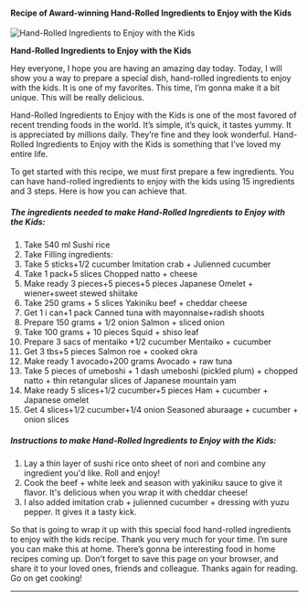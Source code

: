             

#### Recipe of Award-winning Hand-Rolled Ingredients to Enjoy with the Kids

![Hand-Rolled Ingredients to Enjoy with the Kids](https://img-global.cpcdn.com/recipes/5994300727885824/751x532cq70/hand-rolled-ingredients-to-enjoy-with-the-kids-recipe-main-photo.jpg)

**Hand-Rolled Ingredients to Enjoy with the Kids**

Hey everyone, I hope you are having an amazing day today. Today, I will show you a way to prepare a special dish, hand-rolled ingredients to enjoy with the kids. It is one of my favorites. This time, I’m gonna make it a bit unique. This will be really delicious.

Hand-Rolled Ingredients to Enjoy with the Kids is one of the most favored of recent trending foods in the world. It’s simple, it’s quick, it tastes yummy. It is appreciated by millions daily. They’re fine and they look wonderful. Hand-Rolled Ingredients to Enjoy with the Kids is something that I’ve loved my entire life.

To get started with this recipe, we must first prepare a few ingredients. You can have hand-rolled ingredients to enjoy with the kids using 15 ingredients and 3 steps. Here is how you can achieve that.

##### The ingredients needed to make Hand-Rolled Ingredients to Enjoy with the Kids:

1.  Take 540 ml Sushi rice
2.  Take Filling ingredients:
3.  Take 5 sticks+1/2 cucumber Imitation crab + Julienned cucumber
4.  Take 1 pack+5 slices Chopped natto + cheese
5.  Make ready 3 pieces+5 pieces+5 pieces Japanese Omelet + wiener+sweet stewed shiitake
6.  Take 250 grams + 5 slices Yakiniku beef + cheddar cheese
7.  Get 1 i can+1 pack Canned tuna with mayonnaise+radish shoots
8.  Prepare 150 grams + 1/2 onion Salmon + sliced onion
9.  Take 100 grams + 10 pieces Squid + shiso leaf
10.  Prepare 3 sacs of mentaiko +1/2 cucumber Mentaiko + cucumber
11.  Get 3 tbs+5 pieces Salmon roe + cooked okra
12.  Make ready 1 avocado+200 grams Avocado + raw tuna
13.  Take 5 pieces of umeboshi + 1 dash umeboshi (pickled plum) + chopped natto + thin retangular slices of Japanese mountain yam
14.  Make ready 5 slices+1/2 cucumber+5 pieces Ham + cucumber + Japanese omelet
15.  Get 4 slices+1/2 cucumber+1/4 onion Seasoned aburaage + cucumber + onion slices

##### Instructions to make Hand-Rolled Ingredients to Enjoy with the Kids:

1.  Lay a thin layer of sushi rice onto sheet of nori and combine any ingredient you'd like. Roll and enjoy!
2.  Cook the beef + white leek and season with yakiniku sauce to give it flavor. It's delicious when you wrap it with cheddar cheese!
3.  I also added imitation crab + julienned cucumber + dressing with yuzu pepper. It gives it a tasty kick.

So that is going to wrap it up with this special food hand-rolled ingredients to enjoy with the kids recipe. Thank you very much for your time. I’m sure you can make this at home. There’s gonna be interesting food in home recipes coming up. Don’t forget to save this page on your browser, and share it to your loved ones, friends and colleague. Thanks again for reading. Go on get cooking!

* * *
